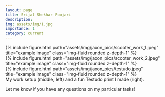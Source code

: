 ```yaml
---
layout: page
title: Srijal Shekhar Poojari
description: 
img: assets/img/1.jpg
importance: 1
category: current
---
```




<div class="row">
    <div class="col-sm mt-3 mt-md-0">
        {% include figure.html path="assets/img/jaxon_pics/scooter_work_1.jpeg" title="example image" class="img-fluid rounded z-depth-1" %}
    </div>
    <div class="col-sm mt-3 mt-md-0">
        {% include figure.html path="assets/img/jaxon_pics/scooter_work_2.jpeg" title="example image" class="img-fluid rounded z-depth-1" %}
    </div>
    <div class="col-sm mt-3 mt-md-0">
        {% include figure.html path="assets/img/jaxon_pics/testudo.jpeg" title="example image" class="img-fluid rounded z-depth-1" %}
    </div>
</div>
<div class="caption">
    My work setup (middle, left) and a fun Testudo print I made (right). 
</div>

Let me know if you have any questions on my particular tasks!
